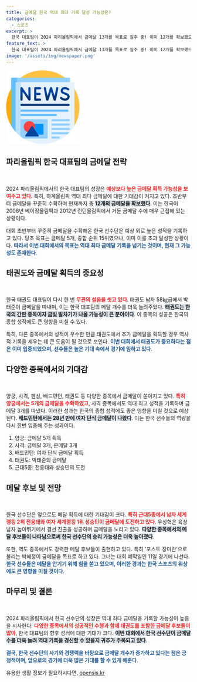 ```yaml
---
title: 금메달 한국 역대 최다 기록 달성 가능성은?
categories:
  - 스포츠
excerpt: >
  한국 대표팀이 2024 파리올림픽에서 금메달 13개를 목표로 질주 중! 이미 12개를 확보했으며, 태권도와 근대5종에서의 추가 금메달 가능성에 기대감이 고조되고 있습니다. 역대 최다 금메달 도전, 지금이 바로 응원할 때!
feature_text: >
  한국 대표팀이 2024 파리올림픽에서 금메달 13개를 목표로 질주 중! 이미 12개를 확보했으며, 태권도와 근대5종에서의 추가 금메달 가능성에 기대감이 고조되고 있습니다. 역대 최다 금메달 도전, 지금이 바로 응원할 때!
image: '/assets/img/newspaper.png'
---
```


<p><img src="/assets/img/newspaper.png" alt="kimp 속보" /></p>

<h2 data-ke-size="size26">파리올림픽 한국 대표팀의 금메달 전략</h2>

<p data-ke-size="size16">&nbsp;</p>

<p>2024 파리올림픽에서의 한국 대표팀의 성장은 <b><span style="color: #ee2323;">예상보다 높은 금메달 획득 가능성을 보여주고 있다</span></b>. 특히, 하계올림픽 역대 최다 금메달에 대한 기대감이 커지고 있다. 초반부터 금메달을 꾸준히 수확하며 현재까지 총 <b><span style="background-color: #21538527;">12개의 금메달을 확보했다</span></b>. 이는 한국이 2008년 베이징올림픽과 2012년 런던올림픽에서 거둔 금메달 수에 매우 근접해 있는 상황이다. </p>

<p>대회 초반부터 꾸준히 금메달을 수확해온 한국 선수단은 예상 외로 높은 성적을 기록하고 있다. 당초 목표는 금메달 5개, 종합 순위 15위였으나, 이미 이를 초과 달성한 상황이다. <b><span style="color: #1a5490;">따라서 이번 대회에서의 목표는 역대 최다 금메달 기록을 넘기는 것이며, 현재 그 가능성도 존재한다</span></b>. </p>

<h2 data-ke-size="size26">태권도와 금메달 획득의 중요성</h2>

<p data-ke-size="size16">&nbsp;</p>

<p>한국 태권도 대표팀이 다시 한 번 <b><span style="color: #ee2323;">무관의 설움을 씻고 있다</span></b>. 태권도 남자 58㎏급에서 박태준이 금메달을 따내며, 이는 한국 대표팀의 메달 개수를 더욱 늘려주었다. <b><span style="background-color: #21538527;">태권도는 한국의 간판 종목이자 금빛 발차기가 나올 가능성이 큰 분야이다</span></b>. 이 종목의 성공은 한국의 종합 성적에도 큰 영향을 미칠 수 있다. </p>

<p>특히, 다른 종목에서의 성적이 우수한 만큼 태권도에서 추가 금메달을 획득할 경우 역사적 기록을 세우는 데 큰 도움이 될 것으로 보인다. <b><span style="color: #1a5490;">이번 대회에서 태권도가 중요하다는 점은 이미 입증되었으며, 선수들은 높은 기대 속에서 경기에 임하고 있다</span></b>. </p>

<h2 data-ke-size="size26">다양한 종목에서의 기대감</h2>

<p data-ke-size="size16">&nbsp;</p>

<p>양궁, 사격, 펜싱, 배드민턴, 태권도 등 다양한 종목에서 금메달이 쏟아지고 있다. <b><span style="color: #ee2323;">특히 양궁에서는 5개의 금메달을 수확하였고</span></b>, 사격 종목에서도 역대 최고 성적을 기록하며 금메달 3개를 따냈다. 이러한 성과는 한국의 종합 성적에도 좋은 영향을 미칠 것으로 예상된다. <b><span style="background-color: #21538527;">배드민턴에서는 28년 만에 여자 단식 금메달이 나왔다</span></b>. 이는 한국 선수들의 역량을 다시 한번 입증해 주는 성과이다.</p>

<ol>
<li>양궁: 금메달 5개 획득</li>
<li>사격: 금메달 3개, 은메달 3개</li>
<li>배드민턴: 여자 단식 금메달 획득</li>
<li>태권도: 박태준의 금메달</li>
<li>근대5종: 전웅태와 성승민의 도전</li>
</ol>

<h2 data-ke-size="size26">메달 후보 및 전망</h2>

<p data-ke-size="size16">&nbsp;</p>

<p>한국 선수단은 앞으로도 메달 획득에 대한 기대감이 크다. <b><span style="color: #ee2323;">특히 근대5종에서 남자 세계랭킹 2위 전웅태와 여자 세계랭킹 1위 성승민이 금메달에 도전하고 있다</span></b>. 우상혁은 육상 남자 높이뛰기에서 결선 진출을 성공하며 금메달을 노리고 있다. <b><span style="background-color: #21538527;">다양한 종목에서의 메달 후보들이 나타남으로써 한국 선수단의 승리 가능성은 더욱 높아졌다</span></b>.</p>

<p>또한, 역도 종목에서도 강력한 메달 후보들이 출현하고 있다. 특히 '포스트 장미란'으로 불리는 박혜정이 금메달을 목표로 하고 있다. 그녀는 대회 폐막일인 11일 경기에 나선다. <b><span style="color: #1a5490;">한국 선수들은 메달을 안기기 위해 힘을 쏟고 있으며, 이러한 경과는 한국 스포츠의 위상에도 큰 영향을 미칠 것이다</span></b>. </p>

<h2 data-ke-size="size26">마무리 및 결론</h2>

<p data-ke-size="size16">&nbsp;</p>

<p>2024 파리올림픽에서 한국 선수단의 성장은 역대 최다 금메달을 기록할 가능성이 높음을 시사한다. <b><span style="color: #ee2323;">다양한 종목에서의 성공적인 수행과 함께 태권도를 포함한 금메달 후보들이 많아</span></b>, 한국 대표팀의 향후 성적에 대한 기대가 크다. <b><span style="background-color: #21538527;">이번 대회에서 한국 선수단이 금메달 수를 더욱 늘려 역대 기록을 경신할 수 있을지 귀추가 주목되고 있다</span></b>. </p>

<p><b><span style="color: #1a5490;">결국, 한국 선수단의 사기와 경쟁력을 바탕으로 금메달 개수가 증가하고 있다는 점은 긍정적이며, 앞으로의 경기에 더욱 많은 기대를 할 수 있게 해준다</span></b>. </p>
유용한 생활 정보가 필요하시다면, <a href="https://opensis.kr" rel="dofollow">opensis.kr</a>


